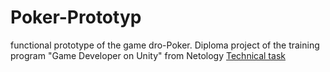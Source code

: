 # Poker-Prototyp
functional prototype of the game dro-Poker. Diploma project of the training program "Game Developer on Unity" from Netology
[Technical task](https://drive.google.com/file/d/1SPqFT12M-xjMMP6IDBom_pltxYuHYlnO/view?usp=drive_link)

